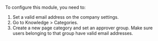 To configure this module, you need to:

1.  Set a valid email address on the company settings.
2.  Go to Knowledge \> Categories.
3.  Create a new page category and set an approver group. Make sure
    users belonging to that group have valid email addresses.
